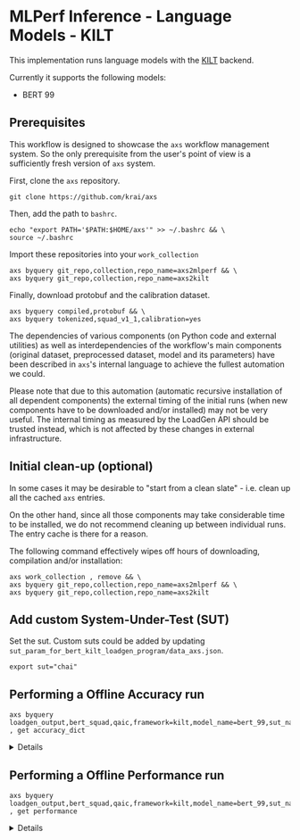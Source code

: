 # MLPerf Inference - Language Models - KILT
This implementation runs language models with the [KILT](https://github.com/krai/kilt-mlperf) backend.

Currently it supports the following models:
- BERT 99

## Prerequisites

This workflow is designed to showcase the `axs` workflow management system.
So the only prerequisite from the user's point of view is a sufficiently fresh version of `axs` system.

First, clone the `axs` repository.
```
git clone https://github.com/krai/axs
```

Then, add the path to `bashrc`.
```
echo "export PATH='$PATH:$HOME/axs'" >> ~/.bashrc && \
source ~/.bashrc
```

Import these repositories into your `work_collection`
```
axs byquery git_repo,collection,repo_name=axs2mlperf && \
axs byquery git_repo,collection,repo_name=axs2kilt
```

Finally, download protobuf and the calibration dataset.
```
axs byquery compiled,protobuf && \
axs byquery tokenized,squad_v1_1,calibration=yes
```

The dependencies of various components (on Python code and external utilities) as well as interdependencies of the workflow's main components (original dataset, preprocessed dataset, model and its parameters) have been described in `axs`'s internal language to achieve the fullest automation we could.

Please note that due to this automation (automatic recursive installation of all dependent components) the external timing of the initial runs (when new components have to be downloaded and/or installed) may not be very useful. The internal timing as measured by the LoadGen API should be trusted instead, which is not affected by these changes in external infrastructure.


## Initial clean-up (optional)

In some cases it may be desirable to "start from a clean slate" - i.e. clean up all the cached `axs` entries.

On the other hand, since all those components may take considerable time to be installed, we do not recommend cleaning up between individual runs.
The entry cache is there for a reason.

The following command effectively wipes off hours of downloading, compilation and/or installation:
```
axs work_collection , remove && \
axs byquery git_repo,collection,repo_name=axs2mlperf && \
axs byquery git_repo,collection,repo_name=axs2kilt
```

## Add custom System-Under-Test (SUT)

Set the sut. Custom suts could be added by updating `sut_param_for_bert_kilt_loadgen_program/data_axs.json`.
```
export sut="chai"
```

## Performing a Offline Accuracy run

```
axs byquery loadgen_output,bert_squad,qaic,framework=kilt,model_name=bert_99,sut_name=${SUT},loadgen_mode=AccuracyOnly,loadgen_scenario=Offline,loadgen_target_qps=1,loadgen_dataset_size=10833,loadgen_buffer_size=10833 , get accuracy_dict
```
<details>
<pre>
{'exact_match': 82.53547776726585, 'f1': 90.11113134712532}
</pre>
</details>

## Performing a Offline Performance run
```
axs byquery loadgen_output,bert_squad,qaic,framework=kilt,model_name=bert_99,sut_name=${SUT},loadgen_mode=PerformanceOnly,loadgen_scenario=Offline,loadgen_target_qps=1,loadgen_dataset_size=10833,loadgen_buffer_size=10833 , get performance
```
<details>
<pre>
677.44
</pre>
</details>
